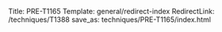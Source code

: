 Title: PRE-T1165
Template: general/redirect-index
RedirectLink: /techniques/T1388
save_as: techniques/PRE-T1165/index.html